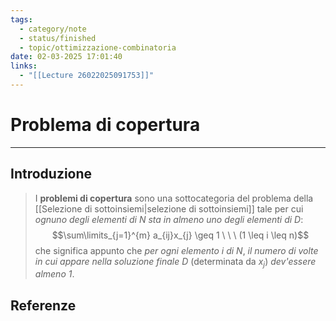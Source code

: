 ```yaml
---
tags:
  - category/note
  - status/finished
  - topic/ottimizzazione-combinatoria
date: 02-03-2025 17:01:40
links:
  - "[[Lecture 26022025091753]]"
---
```

# Problema di copertura
---
## Introduzione
> I **problemi di copertura** sono una sottocategoria del problema della [[Selezione di sottoinsiemi|selezione di sottoinsiemi]] tale per cui _ognuno degli elementi di $N$ sta in almeno uno degli elementi di $D$_:
> $$\sum\limits_{j=1}^{m} a_{ij}x_{j} \geq 1 \ \ \ (1 \leq i \leq n)$$
> che significa appunto che _per ogni elemento $i$ di $N$_, _il numero di volte in cui appare nella soluzione finale $D$_ (determinata da $x_{j}$) _dev'essere almeno 1_.

## Referenze